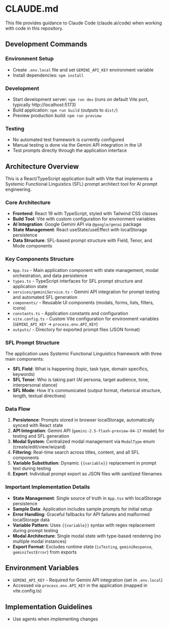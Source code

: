 # CLAUDE.md

This file provides guidance to Claude Code (claude.ai/code) when working with code in this repository.

## Development Commands

### Environment Setup
- Create `.env.local` file and set `GEMINI_API_KEY` environment variable
- Install dependencies: `npm install`

### Development
- Start development server: `npm run dev` (runs on default Vite port, typically http://localhost:5173)
- Build application: `npm run build` (outputs to `dist/`)
- Preview production build: `npm run preview`

### Testing
- No automated test framework is currently configured
- Manual testing is done via the Gemini API integration in the UI
- Test prompts directly through the application interface

## Architecture Overview

This is a React/TypeScript application built with Vite that implements a Systemic Functional Linguistics (SFL) prompt architect tool for AI prompt engineering.

### Core Architecture
- **Frontend**: React 19 with TypeScript, styled with Tailwind CSS classes
- **Build Tool**: Vite with custom configuration for environment variables
- **AI Integration**: Google Gemini API via `@google/genai` package
- **State Management**: React useState/useEffect with localStorage persistence
- **Data Structure**: SFL-based prompt structure with Field, Tenor, and Mode components

### Key Components Structure
- `App.tsx` - Main application component with state management, modal orchestration, and data persistence
- `types.ts` - TypeScript interfaces for SFL prompt structure and application state
- `services/geminiService.ts` - Gemini API integration for prompt testing and automated SFL generation
- `components/` - Reusable UI components (modals, forms, lists, filters, icons)
- `constants.ts` - Application constants and configuration
- `vite.config.ts` - Custom Vite configuration for environment variables (`GEMINI_API_KEY` → `process.env.API_KEY`)
- `outputs/` - Directory for exported prompt files (JSON format)

### SFL Prompt Structure
The application uses Systemic Functional Linguistics framework with three main components:
- **SFL Field**: What is happening (topic, task type, domain specifics, keywords)
- **SFL Tenor**: Who is taking part (AI persona, target audience, tone, interpersonal stance)
- **SFL Mode**: How it's communicated (output format, rhetorical structure, length, textual directives)

### Data Flow
1. **Persistence**: Prompts stored in browser localStorage, automatically synced with React state
2. **API Integration**: Gemini API (`gemini-2.5-flash-preview-04-17` model) for testing and SFL generation
3. **Modal System**: Centralized modal management via `ModalType` enum (create/edit/view/wizard)
4. **Filtering**: Real-time search across titles, content, and all SFL components
5. **Variable Substitution**: Dynamic `{{variable}}` replacement in prompt text during testing
6. **Export**: Individual prompt export as JSON files with sanitized filenames

### Important Implementation Details
- **State Management**: Single source of truth in `App.tsx` with localStorage persistence
- **Sample Data**: Application includes sample prompts for initial setup
- **Error Handling**: Graceful fallbacks for API failures and malformed localStorage data
- **Variable Pattern**: Uses `{{variable}}` syntax with regex replacement during prompt testing
- **Modal Architecture**: Single modal state with type-based rendering (no multiple modal instances)
- **Export Format**: Excludes runtime state (`isTesting`, `geminiResponse`, `geminiTestError`) from exports

## Environment Variables
- `GEMINI_API_KEY` - Required for Gemini API integration (set in `.env.local`)
- Accessed via `process.env.API_KEY` in the application (mapped in vite.config.ts)

## Implementation Guidelines
- Use agents when implementing changes